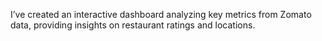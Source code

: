 I’ve created an interactive dashboard analyzing key metrics from Zomato data, providing insights on restaurant ratings and locations.
